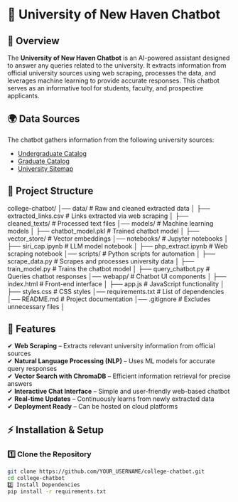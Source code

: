 # 🏫 University of New Haven Chatbot

## 📌 Overview
The **University of New Haven Chatbot** is an AI-powered assistant designed to answer any queries related to the university. It extracts information from official university sources using web scraping, processes the data, and leverages machine learning to provide accurate responses. This chatbot serves as an informative tool for students, faculty, and prospective applicants.

## 🌍 Data Sources
The chatbot gathers information from the following university sources:
- [Undergraduate Catalog](https://catalog.newhaven.edu/content.php?catoid=31&navoid=2062)
- [Graduate Catalog](https://catalog.newhaven.edu/content.php?catoid=30&navoid=2025)
- [University Sitemap](https://www.newhaven.edu/sitemap.xml)

## 📁 Project Structure

college-chatbot/ │── data/ # Raw and cleaned extracted data │ ├── extracted_links.csv # Links extracted via web scraping │ ├── cleaned_texts/ # Processed text files │── models/ # Machine learning models │ ├── chatbot_model.pkl # Trained chatbot model │ ├── vector_store/ # Vector embeddings │── notebooks/ # Jupyter notebooks │ ├── siri_cap.ipynb # LLM model notebook │ ├── php_extract.ipynb # Web scraping notebook │── scripts/ # Python scripts for automation │ ├── scrape_data.py # Scrapes and processes university data │ ├── train_model.py # Trains the chatbot model │ ├── query_chatbot.py # Queries chatbot responses │── webapp/ # Chatbot UI components │ ├── index.html # Front-end interface │ ├── app.js # JavaScript functionality │ ├── styles.css # CSS styles │── requirements.txt # List of dependencies │── README.md # Project documentation │── .gitignore # Excludes unnecessary files │


## 🚀 Features
✔ **Web Scraping** – Extracts relevant university information from official sources  
✔ **Natural Language Processing (NLP)** – Uses ML models for accurate query responses  
✔ **Vector Search with ChromaDB** – Efficient information retrieval for precise answers  
✔ **Interactive Chat Interface** – Simple and user-friendly web-based chatbot  
✔ **Real-time Updates** – Continuously learns from newly extracted data  
✔ **Deployment Ready** – Can be hosted on cloud platforms  

## ⚡ Installation & Setup
### 1️⃣ Clone the Repository
```bash
git clone https://github.com/YOUR_USERNAME/college-chatbot.git
cd college-chatbot
2️⃣ Install Dependencies
pip install -r requirements.txt

